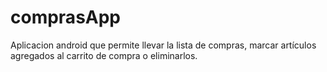 # comprasApp
Aplicacion android que permite llevar la lista de compras, marcar artículos agregados al carrito de compra o eliminarlos.
